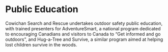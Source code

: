 # Public Education

Cowichan Search and Rescue undertakes outdoor safety public education, with trained presenters for AdventureSmart, a national program dedicated to encouraging Canadians and visitors to Canada to “Get informed and go outdoors”, and Hug-a-Tree and Survive, a similar program aimed at helping lost children survive in the woods.